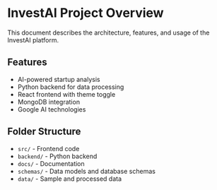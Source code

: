 # InvestAI Project Overview

This document describes the architecture, features, and usage of the InvestAI platform.

## Features
- AI-powered startup analysis
- Python backend for data processing
- React frontend with theme toggle
- MongoDB integration
- Google AI technologies

## Folder Structure
- `src/` - Frontend code
- `backend/` - Python backend
- `docs/` - Documentation
- `schemas/` - Data models and database schemas
- `data/` - Sample and processed data
